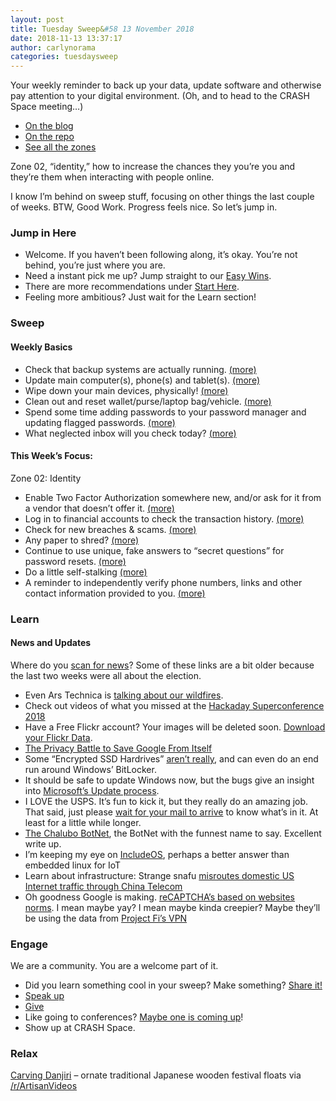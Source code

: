 ```yaml
---
layout: post
title: Tuesday Sweep&#58 13 November 2018
date: 2018-11-13 13:37:17
author: carlynorama
categories: tuesdaysweep
---
```


Your weekly reminder to back up your data, update software and otherwise pay attention to your digital environment. (Oh, and to head to the CRASH Space meeting…)

*   [On the blog](https://blog.crashspace.org/2018/11/tuesday-sweep-13-november-2018/)
*   [On the repo](https://crashspace.github.io/tuesday/tuesdaysweep/2018/11/13/tuesday-sweep.html)
*   [See all the zones](https://crashspace.github.io/tuesday/sweep/)

Zone 02, “identity,” how to increase the chances they you’re you and they’re them when interacting with people online.

I know I’m behind on sweep stuff, focusing on other things the last couple of weeks. BTW, Good Work. Progress feels nice. So let’s jump in.

### Jump in Here

*   Welcome. If you haven’t been following along, it’s okay. You’re not behind, you’re just where you are.
*   Need a instant pick me up? Jump straight to our [Easy Wins](https://crashspace.github.io/tuesday/start/04-pick-an-easy-win.html).
*   There are more recommendations under [Start Here](https://crashspace.github.io/tuesday/start/).
*   Feeling more ambitious? Just wait for the Learn section!

### Sweep

#### Weekly Basics

*   Check that backup systems are actually running. [(more)](https://crashspace.github.io/tuesday/sweep/zone00/backup.html)
*   Update main computer(s), phone(s) and tablet(s). [(more)](https://crashspace.github.io/tuesday/sweep/zone00/update.html)
*   Wipe down your main devices, physically! [(more)](https://crashspace.github.io/tuesday/sweep/zone00/wipe_down.html)
*   Clean out and reset wallet/purse/laptop bag/vehicle. [(more)](https://crashspace.github.io/tuesday/sweep/zone00/everyday_carry.html)
*   Spend some time adding passwords to your password manager and updating flagged passwords. [(more)](https://crashspace.github.io/tuesday/sweep/zone00/password_manager.html)
*   What neglected inbox will you check today? [(more)](https://crashspace.github.io/tuesday/sweep/zone00/neglected_inboxes.html)

#### This Week’s Focus:

Zone 02: Identity

*   Enable Two Factor Authorization somewhere new, and/or ask for it from a vendor that doesn’t offer it. [(more)](https://carlynorama.github.io/tuesday/sweep/zone02/2FA.html)
*   Log in to financial accounts to check the transaction history. [(more)](https://carlynorama.github.io/tuesday/sweep/zone02/check_financials.html)
*   Check for new breaches & scams. [(more)](https://carlynorama.github.io/tuesday/sweep/zone02/check_for_breaches.html)
*   Any paper to shred? [(more)](https://carlynorama.github.io/tuesday/sweep/zone02/paper_shredding.html)
*   Continue to use unique, fake answers to “secret questions” for password resets. [(more)](https://carlynorama.github.io/tuesday/sweep/zone02/secret_questions.html)
*   Do a little self-stalking [(more)](https://carlynorama.github.io/tuesday/sweep/zone02/stalk_yourself.html)
*   A reminder to independently verify phone numbers, links and other contact information provided to you. [(more)](https://carlynorama.github.io/tuesday/sweep/zone02/verify_contact_info.html)

### Learn

#### News and Updates

Where do you [scan for news](https://crashspace.github.io/tuesday/)? Some of these links are a bit older because the last two weeks were all about the election.

*   Even Ars Technica is [talking about our wildfires](https://arstechnica.com/science/2018/11/what-is-going-on-with-californias-horrific-fires/).
*   Check out videos of what you missed at the [Hackaday Superconference 2018](https://www.youtube.com/watch?v=-66i7vM00vo&list=PL_tws4AXg7atlDjmfZLL93H987EU7Mb7U)
*   <span style="font-size: 14px;">Have a Free Flickr account? Your images will be deleted soon. [Download your Flickr Data](https://help.flickr.com/en_us/download-photos-or-albums-in-flickr-HJeLjhQskX).</span>
*   [The Privacy Battle to Save Google From Itself](https://www.wired.com/story/google-privacy-data/)
*   Some “Encrypted SSD Hardrives” [aren’t really](https://www.bleepingcomputer.com/news/security/flaws-in-popular-ssd-drives-bypass-hardware-disk-encryption/), and can even do an end run around Windows’ BitLocker.
*   It should be safe to update Windows now, but the bugs give an insight into [Microsoft’s Update process](https://arstechnica.com/gadgets/2018/11/windows-10-october-2018-update-is-back-this-time-without-deleting-your-data/).
*   I LOVE the USPS. It’s fun to kick it, but they really do an amazing job. That said, just please [wait for your mail to arrive](https://krebsonsecurity.com/2018/11/u-s-secret-service-warns-id-thieves-are-abusing-uspss-mail-scanning-service/) to know what’s in it. At least for a little while longer.
*   [The Chalubo BotNet](https://news.sophos.com/en-us/2018/10/22/chalubo-botnet-wants-to-ddos-from-your-server-or-iot-device/), the BotNet with the funnest name to say. Excellent write up.
*   I’m keeping my eye on [IncludeOS](https://www.zdnet.com/article/iot-security-and-linux-why-includeos-thinks-it-has-the-edge/), perhaps a better answer than embedded linux for IoT
*   Learn about infrastructure: Strange snafu [misroutes domestic US Internet traffic through China Telecom](https://arstechnica.com/information-technology/2018/11/strange-snafu-misroutes-domestic-us-internet-traffic-through-china-telecom/)
*   Oh goodness Google is making. [reCAPTCHA’s based on websites norms](https://www.zdnet.com/article/google-launches-recaptcha-v3-that-detects-bad-traffic-without-user-interaction/). I mean maybe yay? I mean maybe kinda creepier? Maybe they’ll be using the data from [Project Fi’s VPN](https://arstechnica.com/gadgets/2018/11/google-adds-always-on-vpn-to-its-project-fi-cellular-service/)

### Engage

We are a community. You are a welcome part of it.

*   Did you learn something cool in your sweep? Make something? [Share it!](https://blog.crashspace.org/2017/05/tuesday-sweep-9-may-2017/)
*   [Speak up](https://blog.crashspace.org/2016/12/one-thing-to-do-today-collect-phone-numbers-for-future-tuesday-sweeps/)
*   [Give](https://blog.crashspace.org/2016/11/one-thing-to-do-today-plan-a-way-to-give-to-the-cause-regularly/)
*   Like going to conferences? [Maybe one is coming up](https://infocon.org/cons/)!
*   Show up at CRASH Space.

### Relax

[Carving Danjiri](https://www.reddit.com/r/ArtisanVideos/comments/9w2csg/carving_danjiri_ornate_traditional_japanese/) – ornate traditional Japanese wooden festival floats via [/r/ArtisanVideos](https://www.reddit.com/r/ArtisanVideos/)
